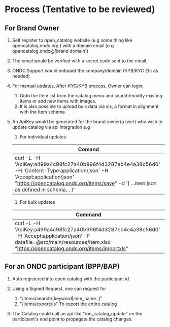 # Process (Tentative to be reviewed)
## For Brand Owner
1. Self register to open_catalog website (e.g some thing like opencatalog.ondc.org ) with a domain email (e.g opencatalog.ondc@[brand domain]) 
1. The email would be verified with a secret code sent to the email. 
1. ONDC Support would onboard the company/domain (KYB/KYC Etc as needed)
1. For manual updates, After KYC/KYB process, Owner can login; 
	1. Goto the Item list from the catalog menu and search/modify existing items or add new items with images. 
	1. It is also possible to upload bulk data via xls, a format in alignment with the Item schema. 

3. An ApiKey would be generated for the brand owner(a user) who wish to update catalog via api integration e.g

	
	1. For individual updates
	
	|Comand|
	|-|
	|curl -L -H 'ApiKey:a499a4c98fc27a40b996f4d3287eb4e4a38c56d0' -H 'Content-Type:application/json' -H 'Accept:application/json' "https://opencatalog.ondc.org/items/save" -d '{ ...item json as defined in schema... 	}'|
	1. For bulk updates 
	
	|Command|
	|-|
	|curl -L -H 'ApiKey:a499a4c98fc27a40b996f4d3287eb4e4a38c56d0' -H 'Accept:application/json' -F  datafile=@src/main/resources/Item.xlsx 		"https://opencatalog.ondc.org/items/importxls"|
	
## For an ONDC participant (BPP/BAP)
1. Auto  registered into open catalog with the participant id. 
2. Using a Signed Request, one can request for 
	1. "/items/search/[keyword|item_name..]"
	2. "/items/exportxls" To export the entire catalog

3. The Catalog could call an api like "/on_catalog_update" on the participant's end point to propagate the catalog changes. 